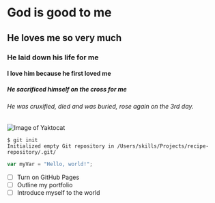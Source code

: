 # God is good to me
## He loves me so very much
### He laid down his life for me
#### I love him because he first loved me
##### He sacrificed himself on the cross for me
###### He was cruxified, died and was buried, rose again on the 3rd day.

![Image of Yaktocat](https://octodex.github.com/images/yaktocat.png)

```
$ git init
Initialized empty Git repository in /Users/skills/Projects/recipe-repository/.git/
```
``` javascript
var myVar = "Hello, world!";
```

- [ ] Turn on GitHub Pages
- [ ] Outline my portfolio
- [ ] Introduce myself to the world
